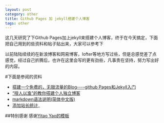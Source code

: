 ```yaml
---
layout: post
category: other
title: Github Pages 加 jekyll搭建个人博客
tags: other
---
```


  这几天研究了下Github Pages加上jekyll来搭建个人博客，终于在今天搞定，下面把自己用到的些资料和帖子贴出来，大家可以参考下

  以前陆陆续续的在新浪博客和网易博客，lofter等地方写过些，但是总感觉差了点感觉，经过自己折腾后，也许在这里会写的更有劲些，凡事贵在坚持，努力写出好的内容。


#下面是参阅的资料

* [搭建一个免费的，无限流量的Blog----github Pages和Jekyll入门](http://www.ruanyifeng.com/blog/2012/08/blogging_with_jekyll.html)
* [“授人以渔”的教你搭建个人独立博客](http://azureyu.com/blog/2015/08/15/HowToBulidBlog.html)
* [markdown语法说明(简体中文版)](http://www.appinn.com/markdown/#link)
* [添加站长统计](http://havee.me/internet/2013-07/add-baidu-analytics-for-jekyll.html)_


##特别感谢
感谢[Yitao Yao的模板](http://jekyllthemes.org/themes/simpleyyt/)


